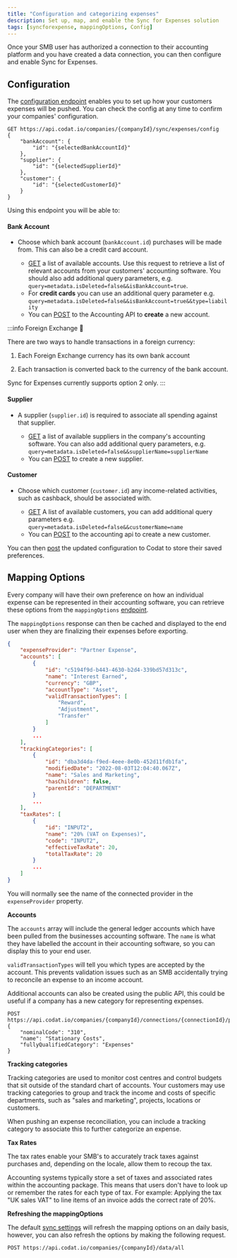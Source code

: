 ```yaml
---
title: "Configuration and categorizing expenses"
description: Set up, map, and enable the Sync for Expenses solution
tags: [syncforexpense, mappingOptions, Config]
---
```


Once your SMB user has authorized a connection to their accounting platform and you have created a data connection, you can then configure and enable Sync for Expenses.

## Configuration

The [configuration endpoint](/sync-for-expenses-api#/operations/get-company-configuration) enables you to set up how your customers expenses will be pushed. 
You can check the config at any time to confirm your companies' configuration.

```http title="Company Config"
GET https://api.codat.io/companies/{companyId}/sync/expenses/config
{
    "bankAccount": {
        "id": "{selectedBankAccountId}"
    },
    "supplier": {
        "id": "{selectedSupplierId}"
    },
    "customer": {
        "id": "{selectedCustomerId}"
    }
}
```

Using this endpoint you will be able to:
#### Bank Account
<ul>
   <li>
      Choose which bank account (<code>bankAccount.id</code>) purchases will be made from. This can also be a credit card account.
   </li>
   <ul>
      <li>
         <a href="/accounting-api#/operations/get-account">GET</a> a list of available accounts.  
         Use this request to retrieve a list of relevant accounts from your customers' accounting software.  You should also add additional query parameters, e.g. <code>query=metadata.isDeleted=false&&isBankAccount=true</code>. 
<li>For <strong>credit cards</strong> you can use an additional query parameter e.g. <code>query=metadata.isDeleted=false&&isBankAccount=true&&type=liability</code></li>
      </li>
      <li>
         You can <a href="/accounting-api#/operations/post-account">POST</a> to the Accounting API to <strong>create</strong> a new account.
      </li>
   </ul>
</ul>

:::info Foreign Exchange 💱

There are two ways to handle transactions in a foreign currency:

1. Each Foreign Exchange currency has its own bank account

2. Each transaction is converted back to the currency of the bank account.

Sync for Expenses currently supports option 2 only.
:::

#### Supplier
<ul>
   <li>
      A supplier (<code>supplier.id</code>) is required to associate all spending against that supplier. 
   </li>
   <ul>
      <li>
         <a href="/accounting-api#/operations/list-suppliers">GET</a> a list of available suppliers in the company's accounting software. You can also add additional query parameters, e.g. <code>query=metadata.isDeleted=false&&supplierName=supplierName</code>
      </li>
      <li>
         You can <a href="/accounting-api#/operations/create-supplier">POST</a> to create a new supplier.
      </li>
   </ul>
</ul>

#### Customer
<ul>
   <li>
      Choose which customer (<code>customer.id</code>) any income-related activities, such as cashback, should be associated with.  
   </li>
   <ul>
      <li>
         <a href="/accounting-api#/operations/get-customers">GET</a> A list of available customers, you can add additional query parameters e.g. <code>query=metadata.isDeleted=false&&customerName=name</code>
      </li>
      <li>
         You can <a href="/accounting-api#/operations/post-customers">POST</a> to the accounting api to create a new customer.
      </li>
   </ul>
</ul>

You can then [post](sync-for-expenses-api#/operations/save-company-configuration) the updated configuration to Codat to store their saved preferences.

## Mapping Options

Every company will have their own preference on how an individual expense can be represented in their accounting software, you can retrieve these options from the `mappingOptions` [endpoint](/sync-for-expenses-api#/operations/get-mapping-options).

The `mappingOptions` response can then be cached and displayed to the end user when they are finalizing their expenses before exporting.

```json title="Sample mappingOptions response"
{
    "expenseProvider": "Partner Expense",
    "accounts": [
        {
            "id": "c5194f9d-b443-4630-b2d4-339bd57d313c",
            "name": "Interest Earned",
            "currency": "GBP",
            "accountType": "Asset",
            "validTransactionTypes": [
                "Reward",
                "Adjustment",
                "Transfer"
            ]
        }
        ...
    ],
    "trackingCategories": [
        {
            "id": "dba3d4da-f9ed-4eee-8e0b-452d11fdb1fa",
            "modifiedDate": "2022-08-03T12:04:40.067Z",
            "name": "Sales and Marketing",
            "hasChildren": false,
            "parentId": "DEPARTMENT"
        }
        ...
    ],
    "taxRates": [
        {
            "id": "INPUT2",
            "name": "20% (VAT on Expenses)",
            "code": "INPUT2",
            "effectiveTaxRate": 20,
            "totalTaxRate": 20
        }
        ...
    ]
}
```

You will normally see the name of the connected provider in the `expenseProvider` property.

**Accounts**

The `accounts` array will include the general ledger accounts which have been pulled from the businesses accounting software. The `name` is what they have labelled the account in their accounting software, so you can display this to your end user.

`validTransactionTypes` will tell you which types are accepted by the account. This prevents validation issues such as an SMB accidentally trying to reconcile an expense to an income account.

Additional accounts can also be created using the public API, this could be useful if a company has a new category for representing expenses.

``` http title="create new expense account"
POST https://api.codat.io/companies/{companyId}/connections/{connectionId}/push/accounts",
{
    "nominalCode": "310",
    "name": "Stationary Costs",
    "fullyQualifiedCategory": "Expenses"
}
```

**Tracking categories**

Tracking categories are used to monitor cost centres and control budgets that sit outside of the standard chart of accounts. Your customers may use tracking categories to group and track the income and costs of specific departments, such as "sales and marketing", projects, locations or customers.

When pushing an expense reconciliation, you can include a tracking category to associate this to further categorize an expense.

**Tax Rates**

The tax rates enable your SMB's to accurately track taxes against purchases and, depending on the locale, allow them to recoup the tax.

Accounting systems typically store a set of taxes and associated rates within the accounting package. This means that users don't have to look up or remember the rates for each type of tax. For example: Applying the tax "UK sales VAT" to line items of an invoice adds the correct rate of 20%.

**Refreshing the mappingOptions**

The default [sync settings](GettingStarted#datatypes) will refresh the mapping options on an daily basis, however, you can also refresh the options by making the following request.

``` http
POST https://api.codat.io/companies/{companyId}/data/all
```
